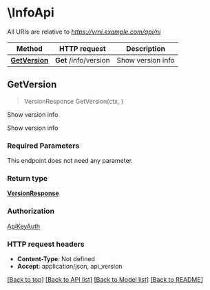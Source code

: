 # \InfoApi

All URIs are relative to *https://vrni.example.com/api/ni*

Method | HTTP request | Description
------------- | ------------- | -------------
[**GetVersion**](InfoApi.md#GetVersion) | **Get** /info/version | Show version info



## GetVersion

> VersionResponse GetVersion(ctx, )

Show version info

Show version info

### Required Parameters

This endpoint does not need any parameter.

### Return type

[**VersionResponse**](VersionResponse.md)

### Authorization

[ApiKeyAuth](../README.md#ApiKeyAuth)

### HTTP request headers

- **Content-Type**: Not defined
- **Accept**: application/json, api_version

[[Back to top]](#) [[Back to API list]](../README.md#documentation-for-api-endpoints)
[[Back to Model list]](../README.md#documentation-for-models)
[[Back to README]](../README.md)

